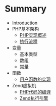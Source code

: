 # Summary

* [Introduction](README.md)
* PHP基本架构
   * [PHP实现概述](base_introduction.md)
   * [执行流程](base_process.md)
* 变量
   * 基本类型
   * 数组
   * [常量](var_common.md)
* 函数
   * [用户函数的实现](yong_hu_han_shu_de_shi_xian.md)
* Zend虚拟机
   * [PHP代码的编译](zend_compile.md)
   * [Zend执行引擎](zend_executor.md)

